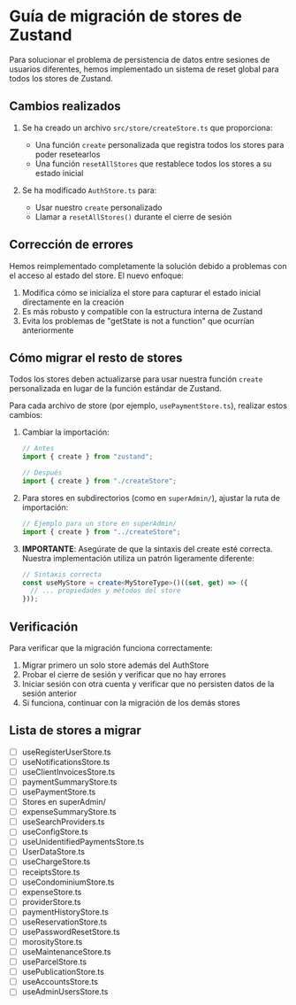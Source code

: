 # Guía de migración de stores de Zustand

Para solucionar el problema de persistencia de datos entre sesiones de usuarios diferentes, hemos implementado un sistema de reset global para todos los stores de Zustand.

## Cambios realizados

1. Se ha creado un archivo `src/store/createStore.ts` que proporciona:

   - Una función `create` personalizada que registra todos los stores para poder resetearlos
   - Una función `resetAllStores` que restablece todos los stores a su estado inicial

2. Se ha modificado `AuthStore.ts` para:
   - Usar nuestro `create` personalizado
   - Llamar a `resetAllStores()` durante el cierre de sesión

## Corrección de errores

Hemos reimplementado completamente la solución debido a problemas con el acceso al estado del store. El nuevo enfoque:

1. Modifica cómo se inicializa el store para capturar el estado inicial directamente en la creación
2. Es más robusto y compatible con la estructura interna de Zustand
3. Evita los problemas de "getState is not a function" que ocurrían anteriormente

## Cómo migrar el resto de stores

Todos los stores deben actualizarse para usar nuestra función `create` personalizada en lugar de la función estándar de Zustand.

Para cada archivo de store (por ejemplo, `usePaymentStore.ts`), realizar estos cambios:

1. Cambiar la importación:

   ```typescript
   // Antes
   import { create } from "zustand";

   // Después
   import { create } from "./createStore";
   ```

2. Para stores en subdirectorios (como en `superAdmin/`), ajustar la ruta de importación:

   ```typescript
   // Ejemplo para un store en superAdmin/
   import { create } from "../createStore";
   ```

3. **IMPORTANTE**: Asegúrate de que la sintaxis del create esté correcta. Nuestra implementación utiliza un patrón ligeramente diferente:
   ```typescript
   // Sintaxis correcta
   const useMyStore = create<MyStoreType>()((set, get) => ({
     // ... propiedades y métodos del store
   }));
   ```

## Verificación

Para verificar que la migración funciona correctamente:

1. Migrar primero un solo store además del AuthStore
2. Probar el cierre de sesión y verificar que no hay errores
3. Iniciar sesión con otra cuenta y verificar que no persisten datos de la sesión anterior
4. Si funciona, continuar con la migración de los demás stores

## Lista de stores a migrar

- [ ] useRegisterUserStore.ts
- [ ] useNotificationsStore.ts
- [ ] useClientInvoicesStore.ts
- [ ] paymentSummaryStore.ts
- [ ] usePaymentStore.ts
- [ ] Stores en superAdmin/
- [ ] expenseSummaryStore.ts
- [ ] useSearchProviders.ts
- [ ] useConfigStore.ts
- [ ] useUnidentifiedPaymentsStore.ts
- [ ] UserDataStore.ts
- [ ] useChargeStore.ts
- [ ] receiptsStore.ts
- [ ] useCondominiumStore.ts
- [ ] expenseStore.ts
- [ ] providerStore.ts
- [ ] paymentHistoryStore.ts
- [ ] useReservationStore.ts
- [ ] usePasswordResetStore.ts
- [ ] morosityStore.ts
- [ ] useMaintenanceStore.ts
- [ ] useParcelStore.ts
- [ ] usePublicationStore.ts
- [ ] useAccountsStore.ts
- [ ] useAdminUsersStore.ts
